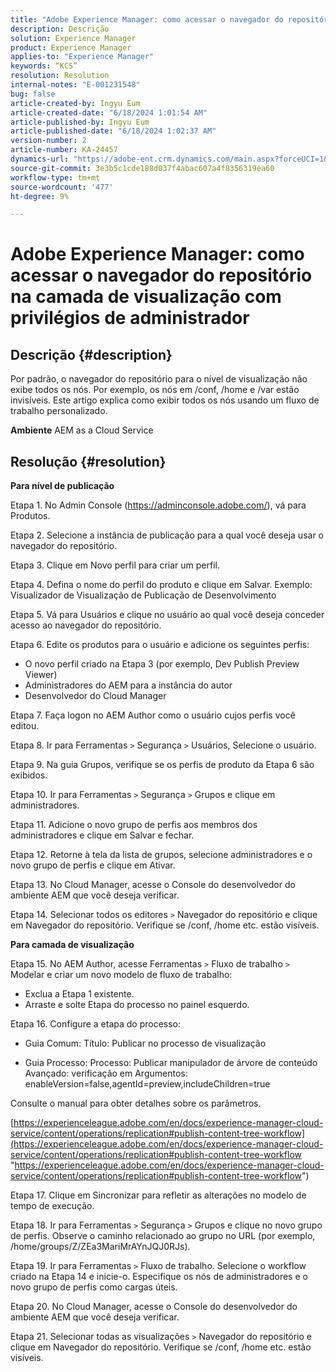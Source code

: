 ```yaml
---
title: "Adobe Experience Manager: como acessar o navegador do repositório na camada de visualização com privilégios de administrador"
description: Descrição
solution: Experience Manager
product: Experience Manager
applies-to: "Experience Manager"
keywords: “KCS”
resolution: Resolution
internal-notes: "E-001231548"
bug: false
article-created-by: Ingyu Eum
article-created-date: "6/18/2024 1:01:54 AM"
article-published-by: Ingyu Eum
article-published-date: "6/18/2024 1:02:37 AM"
version-number: 2
article-number: KA-24457
dynamics-url: "https://adobe-ent.crm.dynamics.com/main.aspx?forceUCI=1&pagetype=entityrecord&etn=knowledgearticle&id=ffdf3c56-0e2d-ef11-840b-6045bd06eea5"
source-git-commit: 3e3b5c1cde188d037f4abac607a4f8356319ea60
workflow-type: tm+mt
source-wordcount: '477'
ht-degree: 9%

---
```


# Adobe Experience Manager: como acessar o navegador do repositório na camada de visualização com privilégios de administrador

## Descrição {#description}


Por padrão, o navegador do repositório para o nível de visualização não exibe todos os nós. Por exemplo, os nós em /conf, /home e /var estão invisíveis. Este artigo explica como exibir todos os nós usando um fluxo de trabalho personalizado.

<b>Ambiente</b>
AEM as a Cloud Service


## Resolução {#resolution}


<b>Para nível de publicação</b>

Etapa 1. No Admin Console (https://adminconsole.adobe.com/), vá para Produtos.

Etapa 2. Selecione a instância de publicação para a qual você deseja usar o navegador do repositório.

Etapa 3. Clique em Novo perfil para criar um perfil.

Etapa 4. Defina o nome do perfil do produto e clique em Salvar.
Exemplo: Visualizador de Visualização de Publicação de Desenvolvimento

Etapa 5. Vá para Usuários e clique no usuário ao qual você deseja conceder acesso ao navegador do repositório.

Etapa 6. Edite os produtos para o usuário e adicione os seguintes perfis:
- O novo perfil criado na Etapa 3 (por exemplo, Dev Publish Preview Viewer)
- Administradores do AEM para a instância do autor
- Desenvolvedor do Cloud Manager

Etapa 7. Faça logon no AEM Author como o usuário cujos perfis você editou.

Etapa 8. Ir para Ferramentas `>`  Segurança `>`  Usuários, Selecione o usuário.

Etapa 9. Na guia Grupos, verifique se os perfis de produto da Etapa 6 são exibidos.

Etapa 10. Ir para Ferramentas `>`  Segurança `>`  Grupos e clique em administradores.

Etapa 11. Adicione o novo grupo de perfis aos membros dos administradores e clique em Salvar e fechar.

Etapa 12. Retorne à tela da lista de grupos, selecione administradores e o novo grupo de perfis e clique em Ativar.

Etapa 13. No Cloud Manager, acesse o Console do desenvolvedor do ambiente AEM que você deseja verificar.

Etapa 14. Selecionar todos os editores `>`  Navegador do repositório e clique em Navegador do repositório.
Verifique se /conf, /home etc. estão visíveis.

<b>Para camada de visualização</b>

Etapa 15. No AEM Author, acesse Ferramentas `>`  Fluxo de trabalho `>`  Modelar e criar um novo modelo de fluxo de trabalho:
- Exclua a Etapa 1 existente.
- Arraste e solte Etapa do processo no painel esquerdo.

Etapa 16. Configure a etapa do processo:

- Guia Comum: Título: Publicar no processo de visualização

- Guia Processo: Processo: Publicar manipulador de árvore de conteúdo Avançado: verificação em Argumentos: enableVersion=false,agentId=preview,includeChildren=true



Consulte o manual para obter detalhes sobre os parâmetros.

[https://experienceleague.adobe.com/en/docs/experience-manager-cloud-service/content/operations/replication#publish-content-tree-workflow](https://experienceleague.adobe.com/en/docs/experience-manager-cloud-service/content/operations/replication#publish-content-tree-workflow "https://experienceleague.adobe.com/en/docs/experience-manager-cloud-service/content/operations/replication#publish-content-tree-workflow")



Etapa 17. Clique em Sincronizar para refletir as alterações no modelo de tempo de execução.

Etapa 18. Ir para Ferramentas `>`  Segurança `>`  Grupos e clique no novo grupo de perfis.
Observe o caminho relacionado ao grupo no URL (por exemplo, /home/groups/Z/ZEa3MariMrAYnJQJ0RJs).

Etapa 19. Ir para Ferramentas `>`  Fluxo de trabalho. Selecione o workflow criado na Etapa 14 e inicie-o.
Especifique os nós de administradores e o novo grupo de perfis como cargas úteis.

Etapa 20. No Cloud Manager, acesse o Console do desenvolvedor do ambiente AEM que você deseja verificar.

Etapa 21. Selecionar todas as visualizações `>`  Navegador do repositório e clique em Navegador do repositório.
Verifique se /conf, /home etc. estão visíveis.
